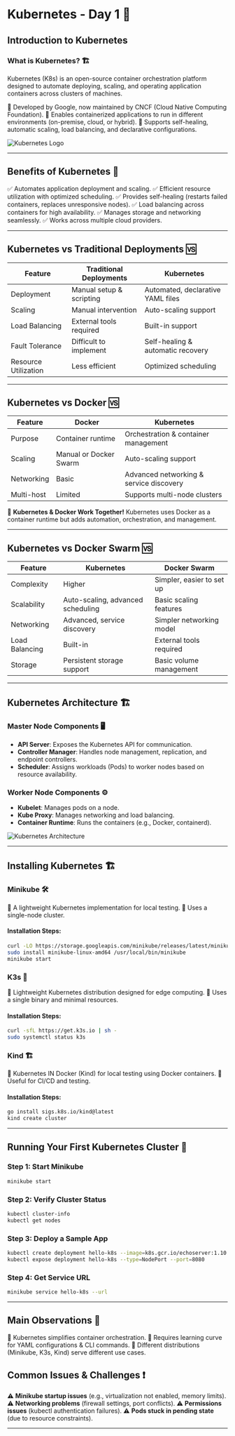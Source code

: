 # Kubernetes - Day 1 🚀

## Introduction to Kubernetes

### What is Kubernetes? 🏗️
Kubernetes (K8s) is an open-source container orchestration platform designed to automate deploying, scaling, and operating application containers across clusters of machines.

🔹 Developed by Google, now maintained by CNCF (Cloud Native Computing Foundation).
🔹 Enables containerized applications to run in different environments (on-premise, cloud, or hybrid).
🔹 Supports self-healing, automatic scaling, load balancing, and declarative configurations.

![Kubernetes Logo](https://upload.wikimedia.org/wikipedia/commons/3/39/Kubernetes_logo_without_workmark.svg)

---

## Benefits of Kubernetes 🌟
✅ Automates application deployment and scaling.
✅ Efficient resource utilization with optimized scheduling.
✅ Provides self-healing (restarts failed containers, replaces unresponsive nodes).
✅ Load balancing across containers for high availability.
✅ Manages storage and networking seamlessly.
✅ Works across multiple cloud providers.

---

## Kubernetes vs Traditional Deployments 🆚
| Feature              | Traditional Deployments | Kubernetes |
|---------------------|----------------------|------------|
| Deployment         | Manual setup & scripting | Automated, declarative YAML files |
| Scaling           | Manual intervention | Auto-scaling support |
| Load Balancing    | External tools required | Built-in support |
| Fault Tolerance   | Difficult to implement | Self-healing & automatic recovery |
| Resource Utilization | Less efficient | Optimized scheduling |

---

## Kubernetes vs Docker 🆚
| Feature      | Docker | Kubernetes |
|-------------|--------|------------|
| Purpose     | Container runtime | Orchestration & container management |
| Scaling     | Manual or Docker Swarm | Auto-scaling support |
| Networking  | Basic | Advanced networking & service discovery |
| Multi-host  | Limited | Supports multi-node clusters |

🔹 **Kubernetes & Docker Work Together!** Kubernetes uses Docker as a container runtime but adds automation, orchestration, and management.

---

## Kubernetes vs Docker Swarm 🆚
| Feature           | Kubernetes | Docker Swarm |
|------------------|------------|--------------|
| Complexity      | Higher | Simpler, easier to set up |
| Scalability    | Auto-scaling, advanced scheduling | Basic scaling features |
| Networking     | Advanced, service discovery | Simpler networking model |
| Load Balancing | Built-in | External tools required |
| Storage       | Persistent storage support | Basic volume management |

---

## Kubernetes Architecture 🏗️
### Master Node Components 🖥️
- **API Server**: Exposes the Kubernetes API for communication.
- **Controller Manager**: Handles node management, replication, and endpoint controllers.
- **Scheduler**: Assigns workloads (Pods) to worker nodes based on resource availability.

### Worker Node Components ⚙️
- **Kubelet**: Manages pods on a node.
- **Kube Proxy**: Manages networking and load balancing.
- **Container Runtime**: Runs the containers (e.g., Docker, containerd).

![Kubernetes Architecture](https://miro.medium.com/max/1400/1*RqN8kx5MSXKwWBnt9jc-wg.png)

---

## Installing Kubernetes 🏗️
### Minikube 🛠️
🔹 A lightweight Kubernetes implementation for local testing.
🔹 Uses a single-node cluster.

#### Installation Steps:
```sh
curl -LO https://storage.googleapis.com/minikube/releases/latest/minikube-linux-amd64
sudo install minikube-linux-amd64 /usr/local/bin/minikube
minikube start
```

### K3s 🚀
🔹 Lightweight Kubernetes distribution designed for edge computing.
🔹 Uses a single binary and minimal resources.

#### Installation Steps:
```sh
curl -sfL https://get.k3s.io | sh -
sudo systemctl status k3s
```

### Kind 🏗️
🔹 Kubernetes IN Docker (Kind) for local testing using Docker containers.
🔹 Useful for CI/CD and testing.

#### Installation Steps:
```sh
go install sigs.k8s.io/kind@latest
kind create cluster
```

---

## Running Your First Kubernetes Cluster 🚀

### Step 1: Start Minikube
```sh
minikube start
```

### Step 2: Verify Cluster Status
```sh
kubectl cluster-info
kubectl get nodes
```

### Step 3: Deploy a Sample App
```sh
kubectl create deployment hello-k8s --image=k8s.gcr.io/echoserver:1.10
kubectl expose deployment hello-k8s --type=NodePort --port=8080
```

### Step 4: Get Service URL
```sh
minikube service hello-k8s --url
```


---

## Main Observations 📌
🔹 Kubernetes simplifies container orchestration.
🔹 Requires learning curve for YAML configurations & CLI commands.
🔹 Different distributions (Minikube, K3s, Kind) serve different use cases.

## Common Issues & Challenges ❗
⚠️ **Minikube startup issues** (e.g., virtualization not enabled, memory limits).
⚠️ **Networking problems** (firewall settings, port conflicts).
⚠️ **Permissions issues** (kubectl authentication failures).
⚠️ **Pods stuck in pending state** (due to resource constraints).

---
